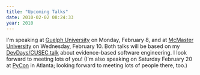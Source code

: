 ```yaml
---
title: "Upcoming Talks"
date: 2010-02-02 08:24:33
year: 2010
---
```

I'm speaking at <a href="http://www.cis.uoguelph.ca/">Guelph University</a> on Monday, February 8, and at <a href="http://www.cas.mcmaster.ca/">McMaster University</a> on Wednesday, February 10. Both talks will be based on my <a href="http://www.slideshare.net/gvwilson/bits-of-evidence-2338367">DevDays/CUSEC talk</a> about evidence-based software engineering. I look forward to meeting lots of you! (I'm also speaking on Saturday February 20 at <a href="http://us.pycon.org/2010/conference/schedule/">PyCon</a> in Atlanta; looking forward to meeting lots of people there, too.)
